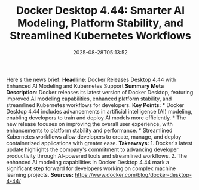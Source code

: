 ﻿---
title: "Docker Desktop 4.44: Smarter AI Modeling, Platform Stability, and Streamlined Kubernetes Workflows"
date: "2025-08-28T05:13:52"
category: "Markets"
summary: ""
slug: "docker desktop 444 smarter ai modeling platform stability an"
source_urls:
  - "https://www.docker.com/blog/docker-desktop-4-44/"
seo:
  title: "Docker Desktop 4.44: Smarter AI Modeling, Platform Stability, and Streamlined Kubernetes Workflows | Hash n Hedge"
  description: ""
  keywords: ["news", "markets", "brief"]
---
Here's the news brief:  **Headline**: Docker Releases Desktop 4.44 with Enhanced AI Modeling and Kubernetes Support  **Summary Meta Description**: Docker releases its latest version of Docker Desktop, featuring improved AI modeling capabilities, enhanced platform stability, and streamlined Kubernetes workflows for developers.  **Key Points:**  * Docker Desktop 4.44 includes advancements in artificial intelligence (AI) modeling, enabling developers to train and deploy AI models more efficiently. * The new release focuses on improving the overall user experience, with enhancements to platform stability and performance. * Streamlined Kubernetes workflows allow developers to create, manage, and deploy containerized applications with greater ease.  **Takeaways:**  1. Docker's latest update highlights the company's commitment to advancing developer productivity through AI-powered tools and streamlined workflows. 2. The enhanced AI modeling capabilities in Docker Desktop 4.44 mark a significant step forward for developers working on complex machine learning projects.  **Sources:**  https://www.docker.com/blog/docker-desktop-4-44/ 
